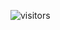 ![visitors](https://visitor-badge.glitch.me/badge?page_id=leocunhadev&left_color=black&right_color=purple)
